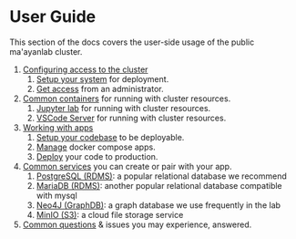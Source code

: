 # User Guide

This section of the docs covers the user-side usage of the public ma'ayanlab cluster.

1. [Configuring access to the cluster](./10-intro/index.md)
    1. [Setup your system](./10-intro/11-setup-system.md) for deployment.
    2. [Get access](./10-intro/12-access.md) from an administrator.
2. [Common containers](./20-containers/index.md) for running with cluster resources.
    1. [Jupyter lab](./20-containers/21-jupyter-lab.md) for running with cluster resources.
    2. [VSCode Server](./20-containers/22-code-server.md) for running with cluster resources.
3. [Working with apps](./50-apps/index.md)
    1. [Setup your codebase](./50-apps/51-setup-code.md) to be deployable.
    2. [Manage](./50-apps/52-manage.md) docker compose apps.
    3. [Deploy](./50-apps/53-deploy.md) your code to production.
4. [Common services](./60-services/index.md) you can create or pair with your app.
    1. [PostgreSQL (RDMS)](./60-services/61-postgres.md): a popular relational database we recommend
    2. [MariaDB (RDMS)](./60-services/62-mariadb.md): another popular relational database compatible with mysql
    3. [Neo4J (GraphDB)](./60-services/63-neo4j.md): a graph database we use frequently in the lab
    4. [MinIO (S3)](./60-services/64-minio.md): a cloud file storage service
5. [Common questions](./70-common-issues/index.md) & issues you may experience, answered.
